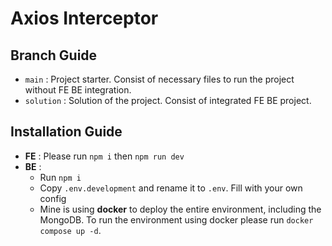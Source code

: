 # Axios Interceptor

## Branch Guide
- `main` : Project starter. Consist of necessary files to run the project without FE BE integration.
- `solution` : Solution of the project. Consist of integrated FE BE project.

## Installation Guide
- **FE** : Please run `npm i` then `npm run dev`
- **BE** :
    - Run `npm i`
    - Copy `.env.development` and rename it to `.env`. Fill with your own config
    - Mine is using **docker** to deploy the entire environment, including the MongoDB. To run the environment using docker please run `docker compose up -d`.